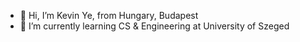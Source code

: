 - 👋 Hi, I’m Kevin Ye, from Hungary, Budapest
- 📕 I’m currently learning CS & Engineering at University of Szeged
